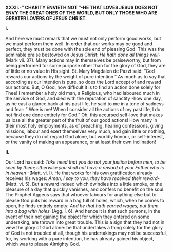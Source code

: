 
**XXXII.-” CHARITY ENVIETH NOT “-HE THAT LOVES JESUS DOES NOT ENVY THE GREAT ONES OF THE WORLD, BUT ONLY THOSE WHO ARE GREATER LOVERS OF JESUS CHRIST.**

**I.**

And here we must remark that we must not only perform good works, but we must perform them well. In order that our works may be good and perfect, they must be done with the sole end of pleasing God. This was the admirable praise bestowed on Jesus Christ: _He hath done all things well_-(Mark vii. 37). Many actions may in themselves be praiseworthy, but from being performed for some purpose other than for the glory of God, they are of little or no value in His sight. St. Mary Magdalen de Pazzi said: “God rewards our actions by the weight of pure intention.” As much as to say that according as our intention is pure, so does the Lord accept of and reward our actions. But, O God, how difficult it is to find an action done solely for Thee! I remember a holy old man, a Religious, who had laboured much in the service of God, and died with the reputation of sanctity -how one day, as he cast a glance back at his past life, he said to me in a tone of sadness and fear: ” Woe is me! When I consider all the actions of my past life, I do not find one done entirely for God.” Oh, this accursed self-love that makes us lose all the greater part of the fruit of our good actions! How many in their most holy employments, as of preaching, hearing confessions, giving missions, labour and exert themselves very much, and gain little or nothing, because they do not regard God alone, but worldly honour, or self-interest, or the vanity of making an appearance, or at least their own inclination!

**II.**

Our Lord has said: _Take heed that you do not your justice before men, to be seen by them; otherwise you shall not have a reward of your Father who is in heaven_ -(Matt. vi. I). He that works for his own gratification already receives his wages: _Amen, I say to you, they have received their reward_-(Matt. vi. 5). But a reward indeed which dwindles into a little smoke, or the pleasure of a day that quickly vanishes, and confers no benefit on the soul. The Prophet Aggeus says that whoever labours for anything else but to please God puts his reward in a bag full of holes, which, when he comes to open, he finds entirely empty: _And he that hath earned wages, put them into a bag with holes_-(Agg. i. 6). And hence it is that such persons, in the event of their not gaining the object for which they entered on some underaking, are thrown into great trouble. This is a sign that they had not in view the glory of God alone: he that undertakes a thing solely for the glory of God is not troubled at all, though his undertakings may not be successful, for, by working with a pure intention, he has already gained his object, which was to please Almighty God.


